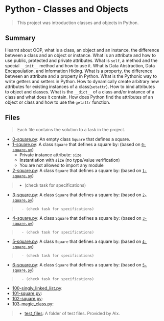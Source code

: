 # Python - Classes and Objects

> This project was introduction classes and objects in Python.

## Summary

I learnt about OOP, what is a class, an object and an instance, the difference between a class and an object or instance. What is an attribute and how to use public, protected and private attributes. What is `self`, a method and the special `__init__` method and how to use it. What is Data Abstraction, Data Encapsulation, and Information Hiding. What is a property, the difference between an attribute and a property in Python. What is the Pythonic way to write getters and setters in Python. How to dynamically create arbitrary new attributes for existing instances of a class(`setattr`). How to bind attributes to object and classes. What is the `__dict__` of a class and/or instance of a class and what does it contain. How does Python find the attributes of an object or class and how to use the `getattr` function.

## Files

> Each file contains the solution to a task in the project.

- [0-square.py](https://github.com/Ebube-Ochemba/alx-higher_level_programming/blob/master/0x06-python-classes/0-square.py): An empty class `Square` that defines a square.
- [1-square.py](https://github.com/Ebube-Ochemba/alx-higher_level_programming/blob/master/0x06-python-classes/1-square.py): A class `Square` that defines a square by: (based on [`0-square.py`](https://github.com/Ebube-Ochemba/alx-higher_level_programming/blob/master/0x06-python-classes/0-square.py))
	- Private instance attribute: `size`
	- Instantiation with `size` (no type/value verification)
	- You are not allowed to import any module
- [2-square.py](https://github.com/Ebube-Ochemba/alx-higher_level_programming/blob/master/0x06-python-classes/2-square.py):  A class `Square` that defines a square by: (based on [`1-square.py`](https://github.com/Ebube-Ochemba/alx-higher_level_programming/blob/master/0x06-python-classes/1-square.py))
> 	- (check task for specifications)
- [3-square.py](https://github.com/Ebube-Ochemba/alx-higher_level_programming/blob/master/0x06-python-classes/3-square.py): A class `Square` that defines a square by: (based on [`2-square.py`](https://github.com/Ebube-Ochemba/alx-higher_level_programming/blob/master/0x06-python-classes/2-square.py))
>       - (check task for specifications)
- [4-square.py](https://github.com/Ebube-Ochemba/alx-higher_level_programming/blob/master/0x06-python-classes/4-square.py): A class `Square` that defines a square by: (based on [`3-square.py`](https://github.com/Ebube-Ochemba/alx-higher_level_programming/blob/master/0x06-python-classes/3-square.py))
>       - (check task for specifications)
- [5-square.py](https://github.com/Ebube-Ochemba/alx-higher_level_programming/blob/master/0x06-python-classes/5-square.py): A class `Square` that defines a square by: (based on [`4-square.py`](https://github.com/Ebube-Ochemba/alx-higher_level_programming/blob/master/0x06-python-classes/4-square.py))
>       - (check task for specifications)
- [6-square.py](https://github.com/Ebube-Ochemba/alx-higher_level_programming/blob/master/0x06-python-classes/6-square.py): A class `Square` that defines a square by: (based on [`5-square.py`](https://github.com/Ebube-Ochemba/alx-higher_level_programming/blob/master/0x06-python-classes/5-square.py))
>       - (check task for specifications)
- [100-singly_linked_list.py](https://github.com/Ebube-Ochemba/alx-higher_level_programming/blob/master/0x06-python-classes/100-singly_linked_list.py):
- [101-square.py](https://github.com/Ebube-Ochemba/alx-higher_level_programming/blob/master/0x06-python-classes/101-square.py):
- [102-square.py](https://github.com/Ebube-Ochemba/alx-higher_level_programming/blob/master/0x06-python-classes/102-square.py):
- [103-magic_class.py](https://github.com/Ebube-Ochemba/alx-higher_level_programming/blob/master/0x06-python-classes/103-magic_class.py):

> - [test_files](https://github.com/Ebube-Ochemba/alx-higher_level_programming/blob/master/0x06-python-classes/test_files): A folder of test files. Provided by Alx.
